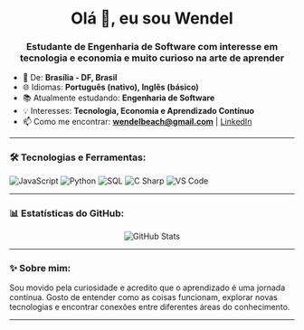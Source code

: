 <h1 align="center">Olá 👋, eu sou Wendel</h1>
<h3 align="center">Estudante de Engenharia de Software com interesse em tecnologia e economia e muito curioso na arte de aprender</h3>

- 📍 De: **Brasília - DF, Brasil**
- 🌐 Idiomas: **Português (nativo), Inglês (básico)**
- 📚 Atualmente estudando: **Engenharia de Software**
- 💡 Interesses: **Tecnologia, Economia e Aprendizado Contínuo**
- 📫 Como me encontrar: **[wendelbeach@gmail.com](mailto:wendelbeach@gmail.com)** | [LinkedIn](https://www.linkedin.com/in/wendel-cavalcante-678338339/)

---

### 🛠️ Tecnologias e Ferramentas:
![JavaScript](https://img.shields.io/badge/-JavaScript-%23F7DF1E?style=flat-square&logo=javascript&logoColor=black)
![Python](https://img.shields.io/badge/-Python-3776AB?style=flat-square&logo=python&logoColor=white)
![SQL](https://img.shields.io/badge/-SQL-%2300C8FF?style=flat-square&logo=sqlite&logoColor=white)
![C Sharp](https://img.shields.io/badge/-C%23-239120?style=flat-square&logo=c-sharp&logoColor=white)
![VS Code](https://img.shields.io/badge/-VS%20Code-007ACC?style=flat-square&logo=visual-studio-code&logoColor=white)

---

### 📊 Estatísticas do GitHub:
<p align="center">
  <img src="https://github-readme-stats.vercel.app/api?username=WendellCavalcante&show_icons=true&theme=radical" alt="GitHub Stats" />
</p>

---

### ✨ Sobre mim:
Sou movido pela curiosidade e acredito que o aprendizado é uma jornada contínua. Gosto de entender como as coisas funcionam, explorar novas tecnologias e encontrar conexões entre diferentes áreas do conhecimento.

---



